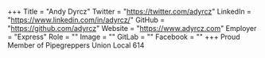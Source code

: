 +++
Title = "Andy Dyrcz"
Twitter = "https://twitter.com/adyrcz"
LinkedIn = "https://www.linkedin.com/in/adyrcz/"
GitHub = "https://github.com/adyrcz"
Website = "https://www.adyrcz.com"
Employer = "Express"
Role = ""
Image = ""
GitLab = ""
Facebook = ""
+++
Proud Member of Pipegreppers Union Local 614